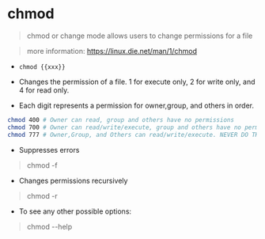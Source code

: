 # chmod


> chmod or change mode allows users to change permissions for a file

> more information: https://linux.die.net/man/1/chmod


- `chmod {{xxx}}`

- Changes the permission of a file. 1 for execute only, 2 for write only, and 4 for read only. 

- Each digit represents a permission for owner,group, and others in order.

```sh
chmod 400 # Owner can read, group and others have no permissions
chmod 700 # Owner can read/write/execute, group and others have no permissions 
chmod 777 # Owner,Group, and Others can read/write/execute. NEVER DO THIS
```

- Suppresses errors

> chmod -f

- Changes permissions recursively 

> chmod -r

- To see any other possible options:

> chmod --help
